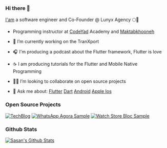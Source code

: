 ### Hi there 👋

[I'am](https://sasansafari.com) a software engineer and Co-Founder @ Lunyx Agency 🌕💎

- Programming instructor at [CodeYad](https://codeyad.com) Academy and [Maktabkhooneh](https://maktabkhooneh.org/)
 
- 🚚 I’m currently working on the TranXport 
- 🎧 I'm producing a podcast about the Flutter framework, Flutter is love
- ☕ I am producing  tutorials for the Flutter and Mobile Native Programming 
- 🧑‍💻 I’m looking to collaborate on open source projects
- 💬 Ask me about:
          [Flutter](https://flutter.dev)
          [Dart](https://dart.dev)
          [Android](https://developer.android.com/docs)
          [Apple Ios](https://developer.apple.com/documentation/)
          
 
### Open Source Projects

[![TechBlog](https://github-readme-stats.vercel.app/api/pin/?username=sasansafari&repo=techblog)](https://github.com/sasansafari/techblog)
[![WhatsApp Agora Sample](https://github-readme-stats.vercel.app/api/pin/?username=sasansafari&repo=whatsapp_agora_sample)](https://github.com/sasansafari/whatsapp_agora_sample)
[![Watch Store Bloc Sample](https://github-readme-stats.vercel.app/api/pin/?username=sasansafari&repo=watchStore)](https://github.com/sasansafari/watchStore)
 
### Github Stats

[![Sasan's Github Stats](https://github-readme-stats.vercel.app/api?username=sasansafari&count_private=true&theme=default&show_icons=true)](https://github.com/sasansafari)
 
